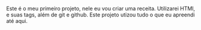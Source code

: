 Este é o meu primeiro projeto, nele eu vou criar uma receita.
Utilizarei HTMl, e suas tags, além de git e github.
Este projeto utizou tudo o que eu apreendi até aqui.